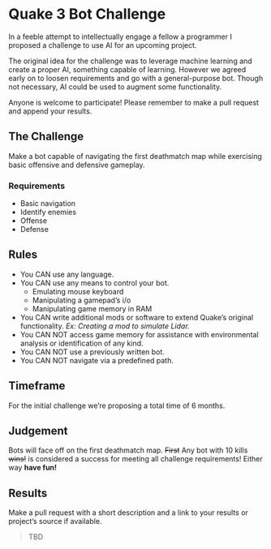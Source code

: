 # Quake 3 Bot Challenge
In a feeble attempt to intellectually engage a fellow a programmer I proposed a challenge to use AI for an upcoming project.

The original idea for the challenge was to leverage machine learning and create a proper AI, something capable of learning. However we agreed early on to loosen requirements and go with a general-purpose bot. Though not necessary, AI could be used to augment some functionality.

Anyone is welcome to participate! Please remember to make a pull request and append your results. 

## The Challenge

Make a bot capable of navigating the first deathmatch map while exercising basic offensive and defensive gameplay. 

### Requirements

* Basic navigation
* Identify enemies
* Offense
* Defense

## Rules

* You CAN use any language.
* You CAN use any means to control your bot.
    * Emulating mouse keyboard
    * Manipulating a gamepad’s i/o
    * Manipulating game memory in RAM
* You CAN write additional mods or software to extend Quake’s original functionality. *Ex: Creating a mod to simulate Lidar.*
* You CAN NOT access game memory for assistance with environmental analysis or identification of any kind.
* You CAN NOT use a previously written bot.
* You CAN NOT navigate via a predefined path.

## Timeframe

For the initial challenge we’re proposing a total time of 6 months.

## Judgement

Bots will face off on the first deathmatch map. ~~First~~ Any bot with 10 kills ~~wins!~~ is considered a success for meeting all challenge requirements! Either way **have fun!**

## Results

Make a pull request with a short description and a link to your results or project’s source if available.

> TBD
